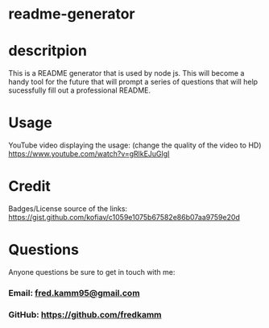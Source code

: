 # readme-generator

# descritpion

This is a README generator that is used by node js. This will become a handy tool for the future that will prompt a series of questions that will help sucessfully fill out a professional README.

# Usage

YouTube video displaying the usage: (change the quality of the video to HD)
    https://www.youtube.com/watch?v=gRlkEJuGlgI

# Credit

Badges/License source of the links:
    https://gist.github.com/kofiav/c1059e1075b67582e86b07aa9759e20d

# Questions

Anyone questions be sure to get in touch with me:
### Email: fred.kamm95@gmail.com
### GitHub: https://github.com/fredkamm
